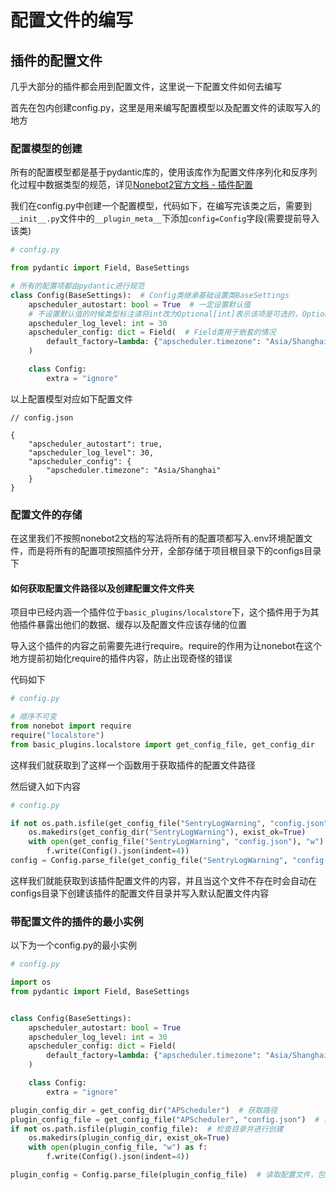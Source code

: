 # 配置文件的编写

## 插件的配置文件

几乎大部分的插件都会用到配置文件，这里说一下配置文件如何去编写

首先在包内创建config.py，这里是用来编写配置模型以及配置文件的读取写入的地方

### 配置模型的创建

所有的配置模型都是基于pydantic库的，使用该库作为配置文件序列化和反序列化过程中数据类型的规范，详见[Nonebot2官方文档 - 插件配置](https://nonebot.dev/docs/appendices/config#%E6%8F%92%E4%BB%B6%E9%85%8D%E7%BD%AE)

我们在config.py中创建一个配置模型，代码如下，在编写完该类之后，需要到`__init__.py`文件中的`__plugin_meta__`下添加`config=Config`字段(需要提前导入该类)

```python
# config.py

from pydantic import Field, BaseSettings

# 所有的配置项都由pydantic进行规范
class Config(BaseSettings):  # Config类继承基础设置类BaseSettings
    apscheduler_autostart: bool = True  # 一定设置默认值
    # 不设置默认值的时候类型标注请将int改为Optional[int]表示该项是可选的，Optional在typing库中导入
    apscheduler_log_level: int = 30
    apscheduler_config: dict = Field(  # Field类用于嵌套的情况
        default_factory=lambda: {"apscheduler.timezone": "Asia/Shanghai"}
    )

    class Config:
        extra = "ignore"

```

以上配置模型对应如下配置文件

```json5
// config.json

{
    "apscheduler_autostart": true,
    "apscheduler_log_level": 30,
    "apscheduler_config": {
        "apscheduler.timezone": "Asia/Shanghai"
    }
}

```

### 配置文件的存储

在这里我们不按照nonebot2文档的写法将所有的配置项都写入.env环境配置文件，而是将所有的配置项按照插件分开，全部存储于项目根目录下的configs目录下

#### 如何获取配置文件路径以及创建配置文件文件夹

项目中已经内涵一个插件位于`basic_plugins/localstore`下，这个插件用于为其他插件暴露出他们的数据、缓存以及配置文件应该存储的位置

导入这个插件的内容之前需要先进行require。require的作用为让nonebot在这个地方提前初始化require的插件内容，防止出现奇怪的错误

代码如下

```python
# config.py

# 顺序不可变
from nonebot import require
require("localstore")
from basic_plugins.localstore import get_config_file, get_config_dir

```

这样我们就获取到了这样一个函数用于获取插件的配置文件路径

然后键入如下内容

```python
# config.py

if not os.path.isfile(get_config_file("SentryLogWarning", "config.json")):
    os.makedirs(get_config_dir("SentryLogWarning"), exist_ok=True)
    with open(get_config_file("SentryLogWarning", "config.json"), "w") as f:
        f.write(Config().json(indent=4))
config = Config.parse_file(get_config_file("SentryLogWarning", "config.json"))

```

这样我们就能获取到该插件配置文件的内容，并且当这个文件不存在时会自动在configs目录下创建该插件的配置文件目录并写入默认配置文件内容

### 带配置文件的插件的最小实例

以下为一个config.py的最小实例

```python
# config.py

import os
from pydantic import Field, BaseSettings


class Config(BaseSettings):
    apscheduler_autostart: bool = True
    apscheduler_log_level: int = 30
    apscheduler_config: dict = Field(
        default_factory=lambda: {"apscheduler.timezone": "Asia/Shanghai"}
    )

    class Config:
        extra = "ignore"

plugin_config_dir = get_config_dir("APScheduler")  # 获取路径
plugin_config_file = get_config_file("APScheduler", "config.json")  # 获取路径
if not os.path.isfile(plugin_config_file):  # 检查目录并进行创建
    os.makedirs(plugin_config_dir, exist_ok=True)
    with open(plugin_config_file, "w") as f:
        f.write(Config().json(indent=4))

plugin_config = Config.parse_file(plugin_config_file)  # 读取配置文件，包内其他文件读取配置导入这个

```
